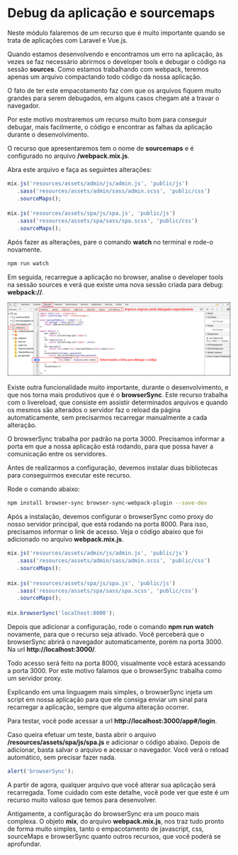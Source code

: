 # Debug da aplicação e sourcemaps

Neste módulo falaremos de um recurso que é muito importante quando se trata de aplicações com Laravel e Vue.js.

Quando estamos desenvolvendo e encontramos um erro na aplicação, às vezes se faz necessário abrirmos o developer tools e debugar o código na sessão **sources**. Como estamos trabalhando com webpack, teremos apenas um arquivo compactando todo código da nossa aplicação.

O fato de ter este empacotamento faz com que os arquivos fiquem muito grandes para serem debugados, em alguns casos chegam até a travar o navegador.

Por este motivo mostraremos um recurso muito bom para conseguir debugar, mais facilmente, o código e encontrar as falhas da aplicação durante o desenvolvimento.

O recurso que apresentaremos tem o nome de **sourcemaps** e é configurado no arquivo **/webpack.mix.js**. 

Abra este arquivo e faça as seguintes alterações:

```js
mix.js('resources/assets/admin/js/admin.js', 'public/js')
   .sass('resources/assets/admin/sass/admin.scss', 'public/css')
   .sourceMaps();

mix.js('resources/assets/spa/js/spa.js', 'public/js')
   .sass('resources/assets/spa/sass/spa.scss', 'public/css')
   .sourceMaps();
```

Após fazer as alterações, pare o comando **watch** no terminal e rode-o novamente.

```sh
npm run watch
```

Em seguida, recarregue a aplicação no browser, analise o developer tools na sessão sources e verá que existe uma nova sessão criada para debug: **webpack://**.

![63_sourcemaps_webpack](./images/63_sourcemaps_webpack.png "63_sourcemaps_webpack")

Existe outra funcionalidade muito importante, durante o desenvolvimento, e que nos torna mais produtivos que é o **browserSync**. Este recurso trabalha com o livereload, que consiste em assistir determinados arquivos e quando os mesmos são alterados o servidor faz o reload da página automaticamente, sem precisarmos recarregar manualmente a cada alteração.

O browserSync trabalha por padrão na porta 3000. Precisamos informar a porta em que a nossa aplicação está rodando, para que possa haver a comunicação entre os servidores.

Antes de realizarmos a configuração, devemos instalar duas bibliotecas para conseguirmos executar este recurso. 

Rode o comando abaixo:

```sh
npm install browser-sync browser-sync-webpack-plugin --save-dev
```

Após a instalação, devemos configurar o browserSync como proxy do nosso servidor principal, que está rodando na porta 8000. Para isso, precisamos informar o link de acesso. Veja o código abaixo que foi adicionado no arquivo **webpack.mix.js**.

```js
mix.js('resources/assets/admin/js/admin.js', 'public/js')
   .sass('resources/assets/admin/sass/admin.scss', 'public/css')
   .sourceMaps();

mix.js('resources/assets/spa/js/spa.js', 'public/js')
   .sass('resources/assets/spa/sass/spa.scss', 'public/css')
   .sourceMaps();

mix.browserSync('localhost:8000');
```

Depois que adicionar a configuração, rode o comando **npm run watch** novamente, para que o recurso seja ativado. Você perceberá que o browserSync abrirá o navegador automaticamente, porém na porta 3000. 
Na url **http://localhost:3000/**.

Todo acesso será feito na porta 8000, visualmente você estará acessando a porta 3000. Por este motivo falamos que o browserSync trabalha como um servidor proxy.

Explicando em uma linguagem mais simples, o browserSync injeta um script em nossa aplicação para que ele consiga enviar um sinal para recarregar a aplicação, sempre que alguma alteração ocorrer.

Para testar, você pode acessar a url **http://localhost:3000/app#/login**.

Caso queira efetuar um teste, basta abrir o arquivo **/resources/assets/spa/js/spa.js** e adicionar o código abaixo. Depois de adicionar, basta salvar o arquivo e acessar o navegador. Você verá o reload automático, sem precisar fazer nada.

```js
alert('browserSync');
```

A partir de agora, qualquer arquivo que você alterar sua aplicação será recarregada. Tome cuidado com este detalhe, você pode ver que este é um recurso muito valioso que temos para desenvolver.

Antigamente, a configuração do browserSync era um pouco mais complexa. O objeto **mix**, do arquivo **webpack.mix.js**, nos traz tudo pronto de forma muito simples, tanto o empacotamento de javascript, css, sourceMaps e browserSync quanto outros recursos, que você poderá se aprofundar.